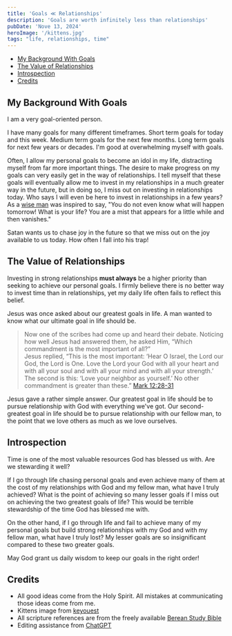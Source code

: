 ```yaml
---
title: 'Goals ≪ Relationships'
description: 'Goals are worth infinitely less than relationships'
pubDate: 'Nove 13, 2024'
heroImage: '/kittens.jpg'
tags: "life, relationships, time"
---
```


<!--toc:start-->
- [My Background With Goals](#my-background-with-goals)
- [The Value of Relationships](#the-value-of-relationships)
- [Introspection](#introspection)
- [Credits](#credits)
<!--toc:end-->

## My Background With Goals

I am a very goal-oriented person.

I have many goals for many different timeframes. Short term goals for today and this week. Medium term goals for the next few months. Long term goals for next few years or decades. I'm good at overwhelming myself with goals.

Often, I allow my personal goals to become an idol in my life, distracting myself from far more important things. The desire to make progress on my goals can very easily get in the way of relationships. I tell myself that these goals will eventually allow me to invest in my relationships in a much greater way in the future, but in doing so, I miss out on investing in relationships today. Who says I will even be here to invest in relationships in a few years? As a [wise man](https://biblehub.com/james/4-14.htm) was inspired to say, "You do not even know what will happen tomorrow! What is your life? You are a mist that appears for a little while and then vanishes."

Satan wants us to chase joy in the future so that we miss out on the joy available to us today. How often I fall into his trap!

## The Value of Relationships

Investing in strong relationships **must always** be a higher priority than seeking to achieve our personal goals. I firmly believe there is no better way to invest time than in relationships, yet my daily life often fails to reflect this belief.

Jesus was once asked about our greatest goals in life. A man wanted to know what our ultimate goal in life should be.

> Now one of the scribes had come up and heard their debate. Noticing how well Jesus had answered them, he asked Him, “Which commandment is the most important of all?”  
> Jesus replied, “This is the most important: ‘Hear O Israel, the Lord our God, the Lord is One. Love the Lord your God with all your heart and with all your soul and with all your mind and with all your strength.’ The second is this: ‘Love your neighbor as yourself.’ No other commandment is greater than these.”
> [Mark 12:28-31](https://biblehub.com/bsb/mark/12.htm)

Jesus gave a rather simple answer. Our greatest goal in life should be to pursue relationship with God with everything we've got. Our second-greatest goal in life should be to pursue relationship with our fellow man, to the point that we love others as much as we love ourselves.

## Introspection

Time is one of the most valuable resources God has blessed us with. Are we stewarding it well?

If I go through life chasing personal goals and even achieve many of them at the cost of my relationships with God and my fellow man, what have I truly achieved? What is the point of achieving so many lesser goals if I miss out on achieving the two greatest goals of life? This would be terrible stewardship of the time God has blessed me with.

On the other hand, if I go through life and fail to achieve many of my personal goals but build strong relationships with my God and with my fellow man, what have I truly lost? My lesser goals are so insignificant compared to these two greater goals.

May God grant us daily wisdom to keep our goals in the right order!

## Credits

- All good ideas come from the Holy Spirit. All mistakes at communicating those ideas come from me.
- Kittens image from [keyouest](https://pixabay.com/photos/kitten-cute-nature-hug-cat-5124098)
- All scripture references are from the freely available [Berean Study Bible](https://bereanbibles.com/about-berean-study-bible/)
- Editing assistance from [ChatGPT](https://chatgpt.com/share/6734913c-0974-800f-8d5a-ebee85819cdf)
